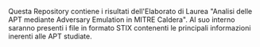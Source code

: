 Questa Repository contiene i risultati dell'Elaborato di Laurea "Analisi delle APT mediante Adversary Emulation in MITRE Caldera". Al suo interno saranno presenti i file in formato STIX contenenti le principali informazioni inerenti alle APT studiate.
